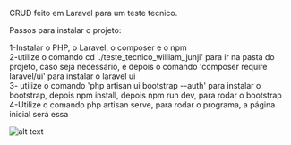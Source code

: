 CRUD feito em Laravel para um teste tecnico.

Passos para instalar o projeto: 

1-Instalar o PHP, o Laravel, o composer e o npm <br>
2-utilize o comando  cd './teste_tecnico_william_junji' para ir na pasta do projeto, caso seja necessário, e depois o comando 'composer require laravel/ui' para instalar o laravel ui <br>
3- utilize o comando 'php artisan ui bootstrap --auth' para instalar o bootstrap, depois npm install, depois npm run dev, para rodar o bootstrap <br>
4-Utilize o comando php artisan serve, para rodar o programa, a página inicial será essa <br>

![alt text]([http://url/to/img.png](https://drive.google.com/file/d/1oUV8t2IJCBFDoEfwbv1GvRVDQrB0uI_T/view?usp=sharing)https://drive.google.com/file/d/1oUV8t2IJCBFDoEfwbv1GvRVDQrB0uI_T/view?usp=sharing)
